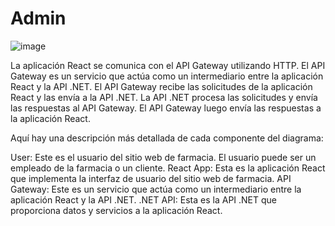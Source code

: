 # Admin
![image](https://github.com/EmiliaM152/Admin/assets/115099264/1a15397e-2fb3-4488-9fc8-2115b9e9ed9f)

La aplicación React se comunica con el API Gateway utilizando HTTP. El API Gateway es un servicio que actúa como un intermediario entre la aplicación React y la API .NET. El API Gateway recibe las solicitudes de la aplicación React y las envía a la API .NET. La API .NET procesa las solicitudes y envía las respuestas al API Gateway. El API Gateway luego envía las respuestas a la aplicación React.

Aquí hay una descripción más detallada de cada componente del diagrama:

User: Este es el usuario del sitio web de farmacia. El usuario puede ser un empleado de la farmacia o un cliente.
React App: Esta es la aplicación React que implementa la interfaz de usuario del sitio web de farmacia.
API Gateway: Este es un servicio que actúa como un intermediario entre la aplicación React y la API .NET.
.NET API: Esta es la API .NET que proporciona datos y servicios a la aplicación React.
